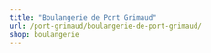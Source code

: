 ```yaml
---
title: "Boulangerie de Port Grimaud"
url: /port-grimaud/boulangerie-de-port-grimaud/
shop: boulangerie
---
```

